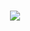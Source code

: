 <h1 align="center">
    <img src="https://readme-typing-svg.herokuapp.com?font=Righteous&size=35&pause=1000&color=7B5F48&center=true&random=false&width=435&lines=Hi+There!+%F0%9F%91%8B;Im+Ivan+Bosnjak!;" />
</h1>
